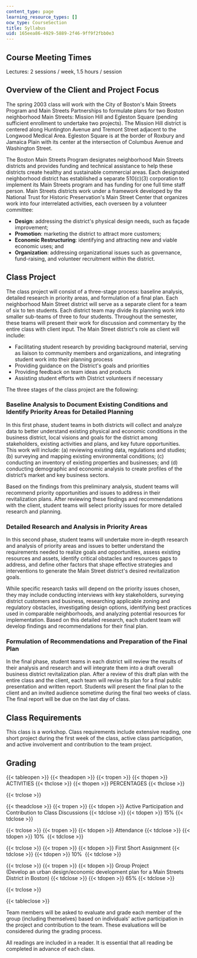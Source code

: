 ```yaml
---
content_type: page
learning_resource_types: []
ocw_type: CourseSection
title: Syllabus
uid: 165eea86-4929-5889-2f46-9ff9f2fbb0e3
---
```


Course Meeting Times
--------------------

Lectures: 2 sessions / week, 1.5 hours / session

Overview of the Client and Project Focus
----------------------------------------

The spring 2003 class will work with the City of Boston's Main Streets Program and Main Streets Partnerships to formulate plans for two Boston neighborhood Main Streets: Mission Hill and Egleston Square (pending sufficient enrollment to undertake two projects). The Mission Hill district is centered along Huntington Avenue and Tremont Street adjacent to the Longwood Medical Area. Egleston Square is at the border of Roxbury and Jamaica Plain with its center at the intersection of Columbus Avenue and Washington Street.

The Boston Main Streets Program designates neighborhood Main Streets districts and provides funding and technical assistance to help these districts create healthy and sustainable commercial areas. Each designated neighborhood district has established a separate 510(c)(3) corporation to implement its Main Streets program and has funding for one full time staff person. Main Streets districts work under a framework developed by the National Trust for Historic Preservation's Main Street Center that organizes work into four interrelated activities, each overseen by a volunteer committee:

*   **Design**: addressing the district's physical design needs, such as façade improvement;
*   **Promotion**: marketing the district to attract more customers;
*   **Economic Restructuring**: identifying and attracting new and viable economic uses; and
*   **Organization**: addressing organizational issues such as governance, fund-raising, and volunteer recruitment within the district.

Class Project
-------------

The class project will consist of a three-stage process: baseline analysis, detailed research in priority areas, and formulation of a final plan. Each neighborhood Main Street district will serve as a separate client for a team of six to ten students. Each district team may divide its planning work into smaller sub-teams of three to four students. Throughout the semester, these teams will present their work for discussion and commentary by the entire class with client input. The Main Street district's role as client will include:

*   Facilitating student research by providing background material, serving as liaison to community members and organizations, and integrating student work into their planning process
*   Providing guidance on the District's goals and priorities
*   Providing feedback on team ideas and products
*   Assisting student efforts with District volunteers if necessary

The three stages of the class project are the following:

### Baseline Analysis to Document Existing Conditions and Identify Priority Areas for Detailed Planning

In this first phase, student teams in both districts will collect and analyze data to better understand existing physical and economic conditions in the business district, local visions and goals for the district among stakeholders, existing activities and plans, and key future opportunities. This work will include: (a) reviewing existing data, regulations and studies; (b) surveying and mapping existing environmental conditions; (c) conducting an inventory of existing properties and businesses; and (d) conducting demographic and economic analysis to create profiles of the district’s market and key business sectors.

Based on the findings from this preliminary analysis, student teams will recommend priority opportunities and issues to address in their revitalization plans. After reviewing these findings and recommendations with the client, student teams will select priority issues for more detailed research and planning.

### Detailed Research and Analysis in Priority Areas

In this second phase, student teams will undertake more in-depth research and analysis of priority areas and issues to better understand the requirements needed to realize goals and opportunities, assess existing resources and assets, identify critical obstacles and resources gaps to address, and define other factors that shape effective strategies and interventions to generate the Main Street district's desired revitalization goals.

While specific research tasks will depend on the priority issues chosen, they may include conducting interviews with key stakeholders, surveying district customers and business, researching applicable zoning and regulatory obstacles, investigating design options, identifying best practices used in comparable neighborhoods, and analyzing potential resources for implementation. Based on this detailed research, each student team will develop findings and recommendations for their final plan.

### Formulation of Recommendations and Preparation of the Final Plan

In the final phase, student teams in each district will review the results of their analysis and research and will integrate them into a draft overall business district revitalization plan. After a review of this draft plan with the entire class and the client, each team will revise its plan for a final public presentation and written report. Students will present the final plan to the client and an invited audience sometime during the final two weeks of class. The final report will be due on the last day of class.

Class Requirements
------------------

This class is a workshop. Class requirements include extensive reading, one short project during the first week of the class, active class participation, and active involvement and contribution to the team project.

Grading
-------

{{< tableopen >}}
{{< theadopen >}}
{{< tropen >}}
{{< thopen >}}
ACTIVITIES
{{< thclose >}}
{{< thopen >}}
PERCENTAGES
{{< thclose >}}

{{< trclose >}}

{{< theadclose >}}
{{< tropen >}}
{{< tdopen >}}
Active Participation and Contribution to Class Discussions
{{< tdclose >}}
{{< tdopen >}}
15%
{{< tdclose >}}

{{< trclose >}}
{{< tropen >}}
{{< tdopen >}}
Attendance
{{< tdclose >}}
{{< tdopen >}}
10% 
{{< tdclose >}}

{{< trclose >}}
{{< tropen >}}
{{< tdopen >}}
First Short Assignment
{{< tdclose >}}
{{< tdopen >}}
10% 
{{< tdclose >}}

{{< trclose >}}
{{< tropen >}}
{{< tdopen >}}
Group Project  
(Develop an urban design/economic development plan for a Main Streets District in Boston)
{{< tdclose >}}
{{< tdopen >}}
65%
{{< tdclose >}}

{{< trclose >}}

{{< tableclose >}}

Team members will be asked to evaluate and grade each member of the group (including themselves) based on individuals' active participation in the project and contribution to the team. These evaluations will be considered during the grading process.

All readings are included in a reader. It is essential that all reading be completed in advance of each class.